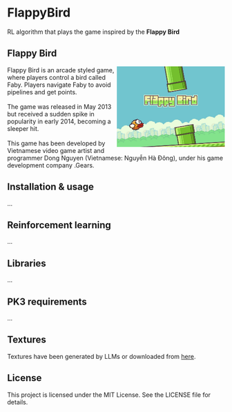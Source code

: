 # FlappyBird
RL algorithm that plays the game inspired by the **Flappy Bird**

## Flappy Bird
<p align="left">
    <img src="./assets/flappy-bird.jpeg" width="250" align="right">
    Flappy Bird is an arcade styled game, where players control a bird called Faby. Players navigate Faby to avoid pipelines and get points.
    <br/>
    <br/>
    The game was released in May 2013 but received a sudden spike in popularity in early 2014, becoming a sleeper hit. 
    <br/>
    <br/>
    This game has been developed by Vietnamese video game artist and programmer Dong Nguyen (Vietnamese: Nguyễn Hà Đông), under his game development company .Gears.
</p>

## Installation & usage
...

## Reinforcement learning
...

## Libraries
...

## PK3 requirements
...

## Textures
Textures have been generated by LLMs or downloaded from <a href="https://www.spriters-resource.com/mobile/flappybird/asset/59894/">here</a>.

## License
This project is licensed under the MIT License. See the LICENSE file for details.
